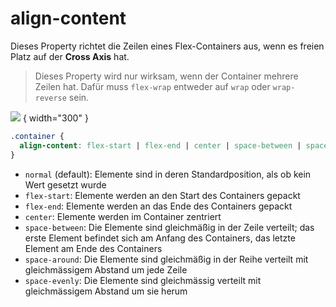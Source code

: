 # align-content

Dieses Property richtet die Zeilen eines Flex-Containers aus, wenn es freien Platz auf der **Cross Axis** hat.

> Dieses Property wird nur wirksam, wenn der Container mehrere Zeilen hat. Dafür muss `flex-wrap` entweder auf `wrap` oder `wrap-reverse` sein.

![](align-content.png) { width="300" }

```CSS
.container {
  align-content: flex-start | flex-end | center | space-between | space-around | space-evenly | stretch | baseline;
}
```

- `normal` (default): Elemente sind in deren Standardposition, als ob kein Wert gesetzt wurde
- `flex-start`: Elemente werden an den Start des Containers gepackt
- `flex-end`: Elemente werden an das Ende des Containers gepackt
- `center`: Elemente werden im Container zentriert
- `space-between`: Die Elemente sind gleichmäßig in der Zeile verteilt; das erste Element befindet sich am Anfang des Containers, das letzte
  Element am Ende des Containers
- `space-around`: Die Elemente sind gleichmäßig in der Reihe verteilt mit gleichmässigem Abstand um jede Zeile
- `space-evenly`: Die Elemente sind gleichmässig verteilt mit gleichmässigem Abstand um sie herum
